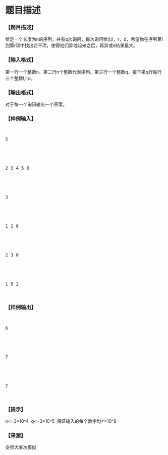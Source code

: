 # 题目描述


<h3>
【题目描述】
</h3>
<p>
给定一个长度为n的序列，共有q次询问，每次询问给出l，r，d，希望你在序列第l到第r项中找出若干项，使得他们异或起来之后，再异或d结果最大。
</p>
<h3>
【输入格式】
</h3>
第一行一个整数n。第二行n个整数代表序列。第三行一个整数q，接下来q行每行三个整数l,r,d。
<h3>
【输出格式】
</h3>
<p>
对于每一个询问输出一个答案。
</p>
<h3>
【样例输入】
</h3>
<pre><p>
5
</p>

<p>
2 3 4 5 6
</p>

<p>
3
</p>

<p>
1 1 6
</p>

<p>
2 3 0
</p>

<p>
1 5 2
</p>
</pre>
<h3>
【样例输出】
</h3>
<pre><p>
6
</p>

<p>
7
</p>

<p>
7
</p>
</pre>
<h3>
【提示】
</h3>
<p>
n&lt;=3*10^4  q&lt;=3*10^5  保证输入的每个数字均&lt;=10^9
</p>
<h3>
【来源】
</h3>
<p>
安师大某次模拟
</p>
